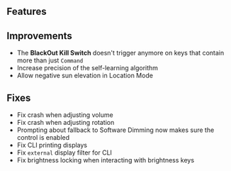 ## Features


## Improvements

* The **BlackOut Kill Switch** doesn't trigger anymore on keys that contain more than just `Command`
* Increase precision of the self-learning algorithm
* Allow negative sun elevation in Location Mode

## Fixes

* Fix crash when adjusting volume
* Fix crash when adjusting rotation
* Prompting about fallback to Software Dimming now makes sure the control is enabled
* Fix CLI printing displays
* Fix `external` display filter for CLI
* Fix brightness locking when interacting with brightness keys
